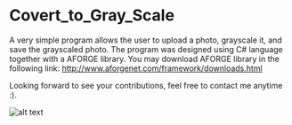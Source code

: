# Covert_to_Gray_Scale

A very simple program allows the user to upload a photo, grayscale it, and save the grayscaled photo.
The program was designed using C# language together with a AFORGE library. 
You may download AFORGE library in the following link: http://www.aforgenet.com/framework/downloads.html

Looking forward to see your contributions, feel free to contact me anytime :).

![alt text](https://image.ibb.co/dobPza/1.png)
